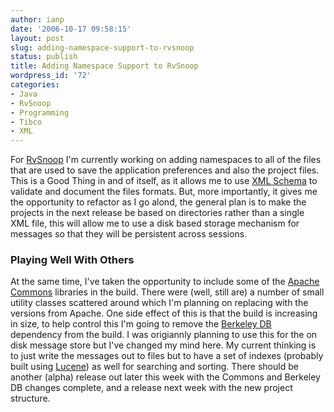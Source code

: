 ```yaml
---
author: ianp
date: '2006-10-17 09:58:15'
layout: post
slug: adding-namespace-support-to-rvsnoop
status: publish
title: Adding Namespace Support to RvSnoop
wordpress_id: '72'
categories:
- Java
- RvSnoop
- Programming
- Tibco
- XML
---
```


For [RvSnoop][RVS] I'm currently working on adding namespaces to all of
the files that are used to save the application preferences and also the
project files. This is a Good Thing in and of itself, as it allows me to
use [XML Schema][XSD] to validate and document the files formats. But,
more importantly, it gives me the opportunity to refactor as I go alond,
the general plan is to make the projects in the next release be based on
directories rather than a single XML file, this will allow me to use a
disk based storage mechanism for messages so that they will be
persistent across sessions.

### Playing Well With Others

At the same
time, I've taken the opportunity to include some of the [Apache][ASF]
[Commons][AJC] libraries in the build. There were (well, still are) a
number of small utility classes scattered around which I'm planning on
replacing with the versions from Apache. One side effect of this is that
the build is increasing in size, to help control this I'm going to
remove the [Berkeley DB][BDB] dependency from the build. I was
origiannly planning to use this for the on disk message store but I've
changed my mind here. My current thinking is to just write the messages
out to files but to have a set of indexes (probably built using
[Lucene][ALJ]) as well for searching and sorting. There should be
another (alpha) release out later this week with the Commons and
Berkeley DB changes complete, and a release next week with the new
project structure.

[RVS]: http://rvsnoop.prg/
[XSD]: http://www.w3.org/XML/Schema
[ASF]: http://www.apache.org/
[AJC]: http://jakarta.apache.org/commons/index.html
[BDB]: http://www.oracle.com/database/berkeley-db/je/index.html
[ALJ]: http://lucene.apache.org/java/docs/index.html
